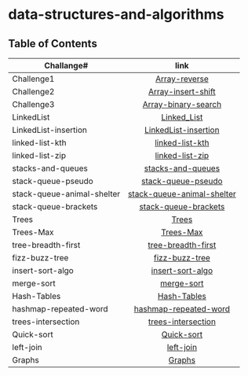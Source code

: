 # data-structures-and-algorithms

## Table of Contents

| **Challange#**             |                                      **link**                                       |
| -------------------------- | :---------------------------------------------------------------------------------: |
| Challenge1                 |                 [Array-reverse](./Challenge_1/Challenge1_README.md)                 |
| Challenge2                 |              [Array-insert-shift](./Challenge_2/Challenge2_README.md)               |
| Challenge3                 |              [Array-binary-search](./Challenge_3/Challenge3_README.md)              |
| LinkedList                 |                      [Linked_List](./Linked-List/LL_README.md)                      |
| LinkedList-insertion       |       [LinkedList-insertion](./linked-list-insertions/LL_insertion_README.md)       |
| linked-list-kth            |          [linked-list-kth](./linked-list-kth/LL_linked-list-kth_README.md)          |
| linked-list-zip            |                   [linked-list-zip](./linked-list-zip/ll_zip.md)                    |
| stacks-and-queues          |            [stacks-and-queues](./stacks-and-queues/README_Stack_Ques.md)            |
| stack-queue-pseudo         |       [stack-queue-pseudo](./stack-queue-pseudo/stack-queue-pseudo_README.md)       |
| stack-queue-animal-shelter | [stack-queue-animal-shelter](./stack-queue-animal-shelter/Animal_Shelter_README.md) |
| stack-queue-brackets       |     [stack-queue-brackets](./stack-queue-brackets/Validate_Brackets_README.md)      |
| Trees                      |                           [Trees](./trees/tree_README.md)                           |
| Trees-Max                  |                          [Trees-Max](./trees/Tree_max.md)                           |
| tree-breadth-first         |       [tree-breadth-first](./tree-breadth-first/tree-breadth-first_README.md)       |
| fizz-buzz-tree             |             [fizz-buzz-tree](./fizz-buzz-tree/fizz-buzz-tree-README.md)             |
| insert-sort-algo           |                   [insert-sort-algo](./insertion-sort/README.md)                    |
| merge-sort                 |                        [merge-sort](./merge-sort/README.md)                         |
| Hash-Tables                |                       [Hash-Tables](./hash-tables/README.md)                        |
| hashmap-repeated-word      |             [hashmap-repeated-word](./hashmap-repeated-word/README.md)              |
| trees-intersection         |                 [trees-intersection](./tree-intersection/README.md)                 |
| Quick-sort                 |                        [Quick-sort](./quick-sort/README.md)                         |
| left-join                  |                         [left-join](./left-join/README.md)                          |
| Graphs                     |                            [Graphs](./Graphs/README.md)                             |
